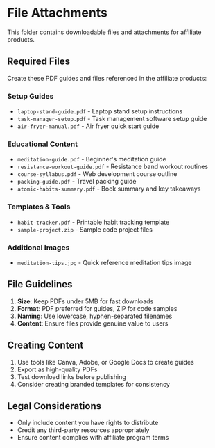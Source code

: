 # File Attachments

This folder contains downloadable files and attachments for affiliate products.

## Required Files

Create these PDF guides and files referenced in the affiliate products:

### Setup Guides
- `laptop-stand-guide.pdf` - Laptop stand setup instructions
- `task-manager-setup.pdf` - Task management software setup guide
- `air-fryer-manual.pdf` - Air fryer quick start guide

### Educational Content
- `meditation-guide.pdf` - Beginner's meditation guide
- `resistance-workout-guide.pdf` - Resistance band workout routines
- `course-syllabus.pdf` - Web development course outline
- `packing-guide.pdf` - Travel packing guide
- `atomic-habits-summary.pdf` - Book summary and key takeaways

### Templates & Tools
- `habit-tracker.pdf` - Printable habit tracking template
- `sample-project.zip` - Sample code project files

### Additional Images
- `meditation-tips.jpg` - Quick reference meditation tips image

## File Guidelines

1. **Size**: Keep PDFs under 5MB for fast downloads
2. **Format**: PDF preferred for guides, ZIP for code samples
3. **Naming**: Use lowercase, hyphen-separated filenames
4. **Content**: Ensure files provide genuine value to users

## Creating Content

1. Use tools like Canva, Adobe, or Google Docs to create guides
2. Export as high-quality PDFs
3. Test download links before publishing
4. Consider creating branded templates for consistency

## Legal Considerations

- Only include content you have rights to distribute
- Credit any third-party resources appropriately
- Ensure content complies with affiliate program terms